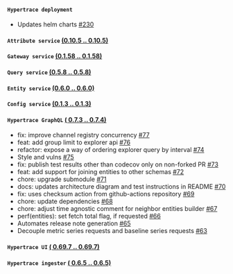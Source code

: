 #### `Hypertrace deployment` 
- Updates helm charts [#230](https://github.com/hypertrace/hypertrace/pull/230)
#### `Attribute service`  [(0.10.5 .. 0.10.5)](https://github.com/hypertrace/attribute-service/releases)

#### `Gateway service`  [(0.1.58 .. 0.1.58)](https://github.com/hypertrace/gateway-service/releases)

#### `Query service`  [(0.5.8 .. 0.5.8)](https://github.com/hypertrace/query-service/releases)

#### `Entity service`  [(0.6.0 .. 0.6.0)](https://github.com/hypertrace/entity-service/releases)

#### `Config service`  [(0.1.3 .. 0.1.3)](https://github.com/hypertrace/config-service/releases)

#### `Hypertrace GraphQL`  [( 0.7.3 .. 0.7.4)](https://github.com/hypertrace/hypertrace-graphql/releases)
- fix: improve channel registry concurrency [#77](https://github.com/hypertrace/hypertrace-graphql/pull/77)
- feat: add group limit to explorer api [#76](https://github.com/hypertrace/hypertrace-graphql/pull/76)
- refactor: expose a way of ordering explorer query by interval [#74](https://github.com/hypertrace/hypertrace-graphql/pull/74)
- Style and vulns [#75](https://github.com/hypertrace/hypertrace-graphql/pull/75)
- fix: publish test results other than codecov only on non-forked PR  [#73](https://github.com/hypertrace/hypertrace-graphql/pull/73)
- feat: add support for joining entities to other schemas [#72](https://github.com/hypertrace/hypertrace-graphql/pull/72)
- chore: upgrade submodule [#71](https://github.com/hypertrace/hypertrace-graphql/pull/71)
- docs: updates architecture diagram and test instructions in README [#70](https://github.com/hypertrace/hypertrace-graphql/pull/70)
- fix: uses checksum action from github-actions repository [#69](https://github.com/hypertrace/hypertrace-graphql/pull/69)
- chore: update dependencies [#68](https://github.com/hypertrace/hypertrace-graphql/pull/68)
- chore: adjust time agnostic comment for neighbor entities builder [#67](https://github.com/hypertrace/hypertrace-graphql/pull/67)
- perf(entities): set fetch total flag, if requested [#66](https://github.com/hypertrace/hypertrace-graphql/pull/66)
- Automates release note generation [#65](https://github.com/hypertrace/hypertrace-graphql/pull/65)
- Decouple metric series requests and baseline series requests [#63](https://github.com/hypertrace/hypertrace-graphql/pull/63)
#### `Hypertrace UI`  [( 0.69.7 .. 0.69.7)](https://github.com/hypertrace/hypertrace-ui/releases)

#### `Hypertrace ingester`  [( 0.6.5 .. 0.6.5)](https://github.com/hypertrace/hypertrace-ingester/releases)

